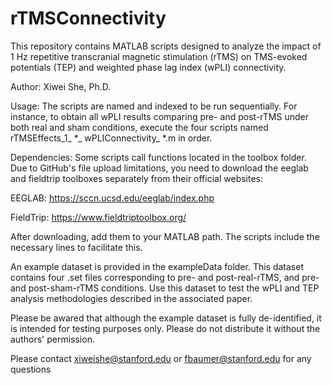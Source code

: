 # rTMSConnectivity

This repository contains MATLAB scripts designed to analyze the impact of 1 Hz repetitive transcranial magnetic stimulation (rTMS) on TMS-evoked potentials (TEP) and weighted phase lag index (wPLI) connectivity.

Author: Xiwei She, Ph.D.

Usage: The scripts are named and indexed to be run sequentially. For instance, to obtain all wPLI results comparing pre- and post-rTMS under both real and sham conditions, execute the four scripts named rTMSEffects_1_ *_ wPLIConnectivity_ *.m in order.

Dependencies:
Some scripts call functions located in the toolbox folder. Due to GitHub's file upload limitations, you need to download the eeglab and fieldtrip toolboxes separately from their official websites:

EEGLAB: https://sccn.ucsd.edu/eeglab/index.php

FieldTrip: https://www.fieldtriptoolbox.org/

After downloading, add them to your MATLAB path. The scripts include the necessary lines to facilitate this.

An example dataset is provided in the exampleData folder. This dataset contains four .set files corresponding to pre- and post-real-rTMS, and pre- and post-sham-rTMS conditions. Use this dataset to test the wPLI and TEP analysis methodologies described in the associated paper. 

Please be awared that although the example dataset is fully de-identified, it is intended for testing purposes only. Please do not distribute it without the authors' permission.

Please contact xiweishe@stanford.edu or fbaumer@stanford.edu for any questions
